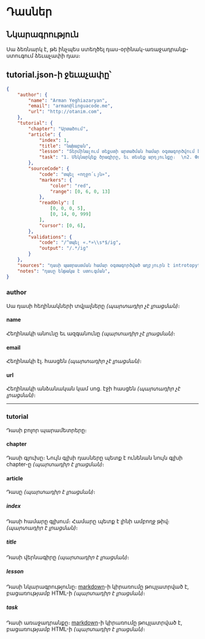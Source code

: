 # Դասներ
## Նկարագրություն
Սա ձեռնարկ է, թե ինչպես ստեղծել դաս-օրինակ-առաջադրանք-ստուգում ձեւաչափի դաս։

## tutorial.json-ի ջեւաչափը՝
```json
{
    "author": {
        "name": "Arman Yeghiazaryan",
        "email": "arman@linguacode.me",
        "url": "http://otanim.com",
    },
    "tutorial": {
        "chapter": "Արտածում",
        "article": {
			"index": 1,
            "title": "նախաբան",
            "lesson": "Տերմինալում տեքստի արտածման համար օգտագործվում է **տպել** հրամանը: Օրինակ՝  \n**մուտք**՝  \n`տպել «ողջույն»`  \n**ելք**՝  \n`«ողջույն»`",
            "task": "1. Մեկնարկեք ծրագիրը, եւ տեսեք արդյունքը։  \n2. Փոփոխեք առկա արտածման տեքստը ձեր անունով, եւ մեկնարկեք ծրագիրը։",
        },
        "sourceCode": {
            "code": "տպել «ողջո՛ւյն»",
            "markers": {
				"color": "red",
				"range": [0, 6, 0, 13]
			},
            "readOnly": [
				[0, 0, 0, 5],
				[0, 14, 0, 999]
			],
            "cursor": [0, 6],
        },
        "validations": {
            "code": "/^տպել «.*»\\s*$/ig",
            "output": "/.*/ig"
        }
    },
    "sources": "դասի պատրաստման համար օգտագործված աղբյուրն է introtopython.org/syllabus.html կայքը։",
    "notes": "դասը ենթակա է ստուգման",
}
```

### author
Սա դասի հեղինակների տվյալները *(պարտադիր չէ լրացման)*։

#### name
Հեղինակի անունը եւ ազգանունը *(պարտադիր չէ լրացման)*։

#### email
Հեղինակի էլ․ հասցեն *(պարտադիր չէ լրացման)*։

#### url
Հեղինակի անձանական կամ սոց․ էջի հասցեն *(պարտադիր չէ լրացման)*։

----------

### tutorial
Դասի բոլոր պարամետրերը։

#### chapter
Դասի գլուխը։ Նույն գլխի դասները պետք է ունենան նույն գլխի chapter-ը *(պարտադիր է լրացման)*։

#### article
Դասը *(պարտադիր է լրացման)*։

##### index
Դասի համարը գլխում։ Համարը պետք է լինի ամբողջ թիվ։ *(պարտադիր է լրացման)*։

##### title
Դասի վերնագիրը *(պարտադիր է լրացման)*։

##### lesson
Դասի նկարագրությունը։ [markdown](https://guides.github.com/features/mastering-markdown/)-ի կիրառումը թույլատրված է, բացառությամբ HTML-ի *(պարտադիր է լրացման)*։

##### task
Դասի առաջադրանքը։ [markdown](https://guides.github.com/features/mastering-markdown/)-ի կիրառումը թույլատրված է, բացառությամբ HTML-ի *(պարտադիր է լրացման)*։
